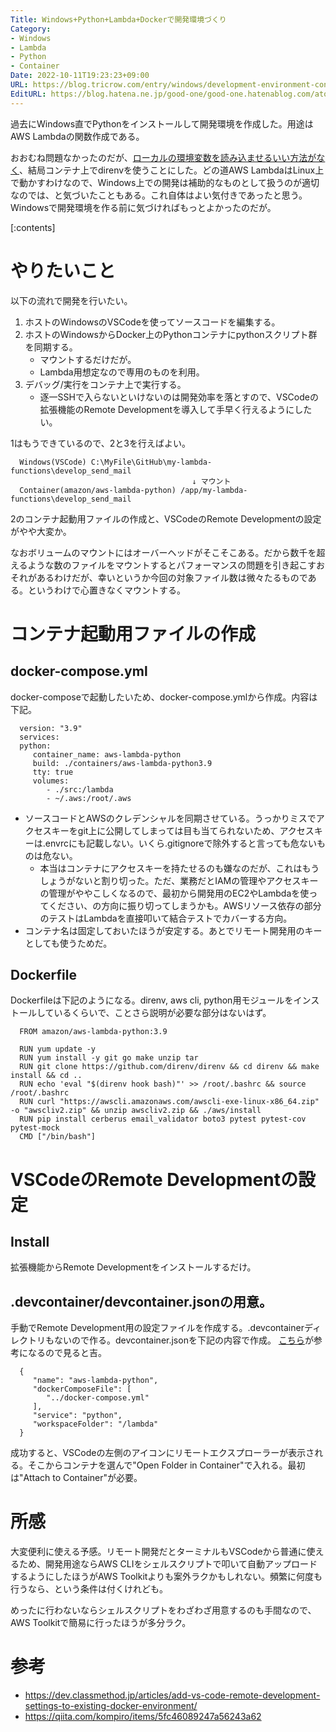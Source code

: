 ```yaml
---
Title: Windows+Python+Lambda+Dockerで開発環境づくり
Category:
- Windows
- Lambda
- Python
- Container
Date: 2022-10-11T19:23:23+09:00
URL: https://blog.tricrow.com/entry/windows/development-environment-container
EditURL: https://blog.hatena.ne.jp/good-one/good-one.hatenablog.com/atom/entry/4207112889926544671
---
```


過去にWindows直でPythonをインストールして開発環境を作成した。用途はAWS Lambdaの関数作成である。

おおむね問題なかったのだが、[ローカルの環境変数を読み込ませるいい方法がなく](https://rinoguchi.net/2019/10/python-environment-variables.html)、結局コンテナ上でdirenvを使うことにした。どの道AWS LambdaはLinux上で動かすわけなので、Windows上での開発は補助的なものとして扱うのが適切なのでは、と気づいたこともある。これ自体はよい気付きであったと思う。Windowsで開発環境を作る前に気づければもっとよかったのだが。

[:contents]

# やりたいこと

以下の流れで開発を行いたい。

1. ホストのWindowsのVSCodeを使ってソースコードを編集する。
2. ホストのWindowsからDocker上のPythonコンテナにpythonスクリプト群を同期する。
      - マウントするだけだが。
      - Lambda用想定なので専用のものを利用。
3. デバッグ/実行をコンテナ上で実行する。
      - 逐一SSHで入らないといけないのは開発効率を落とすので、VSCodeの拡張機能のRemote Developmentを導入して手早く行えるようにしたい。

1はもうできているので、2と3を行えばよい。

      Windows(VSCode) C:\MyFile\GitHub\my-lambda-functions\develop_send_mail
                  　　　　　　　　　　　　　　　　↓ マウント
      Container(amazon/aws-lambda-python) /app/my-lambda-functions\develop_send_mail

2のコンテナ起動用ファイルの作成と、VSCodeのRemote Developmentの設定がやや大変か。

なおボリュームのマウントにはオーバーヘッドがそこそこある。だから数千を超えるような数のファイルをマウントするとパフォーマンスの問題を引き起こすおそれがあるわけだが、幸いというか今回の対象ファイル数は微々たるものである。というわけで心置きなくマウントする。


# コンテナ起動用ファイルの作成

## docker-compose.yml

docker-composeで起動したいため、docker-compose.ymlから作成。内容は下記。


      version: "3.9"
      services:
      python:
         container_name: aws-lambda-python
         build: ./containers/aws-lambda-python3.9
         tty: true
         volumes:
            - ./src:/lambda
            - ~/.aws:/root/.aws

- ソースコードとAWSのクレデンシャルを同期させている。うっかりミスでアクセスキーをgit上に公開してしまっては目も当てられないため、アクセスキーは.envrcにも記載しない。いくら.gitignoreで除外すると言っても危ないものは危ない。
  - 本当はコンテナにアクセスキーを持たせるのも嫌なのだが、これはもうしょうがないと割り切った。ただ、業務だとIAMの管理やアクセスキーの管理がややこしくなるので、最初から開発用のEC2やLambdaを使ってください、の方向に振り切ってしまうかも。AWSリソース依存の部分のテストはLambdaを直接叩いて結合テストでカバーする方向。
- コンテナ名は固定しておいたほうが安定する。あとでリモート開発用のキーとしても使うためだ。


## Dockerfile

Dockerfileは下記のようになる。direnv, aws cli, python用モジュールをインストールしているくらいで、ことさら説明が必要な部分はないはず。

      FROM amazon/aws-lambda-python:3.9

      RUN yum update -y
      RUN yum install -y git go make unzip tar
      RUN git clone https://github.com/direnv/direnv && cd direnv && make install && cd ..
      RUN echo 'eval "$(direnv hook bash)"' >> /root/.bashrc && source /root/.bashrc
      RUN curl "https://awscli.amazonaws.com/awscli-exe-linux-x86_64.zip" -o "awscliv2.zip" && unzip awscliv2.zip && ./aws/install
      RUN pip install cerberus email_validator boto3 pytest pytest-cov  pytest-mock
      CMD ["/bin/bash"]

# VSCodeのRemote Developmentの設定

## Install

拡張機能からRemote Developmentをインストールするだけ。

## .devcontainer/devcontainer.jsonの用意。

手動でRemote Development用の設定ファイルを作成する。.devcontainerディレクトリもないので作る。devcontainer.jsonを下記の内容で作成。
[こちら](https://dev.classmethod.jp/articles/add-vs-code-remote-development-settings-to-existing-docker-environment/)が参考になるので見ると吉。

      {
         "name": "aws-lambda-python",
         "dockerComposeFile": [
            "../docker-compose.yml"
         ],
         "service": "python",
         "workspaceFolder": "/lambda"
      }

成功すると、VSCodeの左側のアイコンにリモートエクスプローラーが表示される。そこからコンテナを選んで"Open Folder in Container"で入れる。最初は"Attach to Container"が必要。


# 所感

大変便利に使える予感。リモート開発だとターミナルもVSCodeから普通に使えるため、開発用途ならAWS CLIをシェルスクリプトで叩いて自動アップロードするようにしたほうがAWS Toolkitよりも案外ラクかもしれない。頻繁に何度も行うなら、という条件は付くけれども。

めったに行わないならシェルスクリプトをわざわざ用意するのも手間なので、AWS Toolkitで簡易に行ったほうが多分ラク。

# 参考

- https://dev.classmethod.jp/articles/add-vs-code-remote-development-settings-to-existing-docker-environment/
- https://qiita.com/kompiro/items/5fc46089247a56243a62
